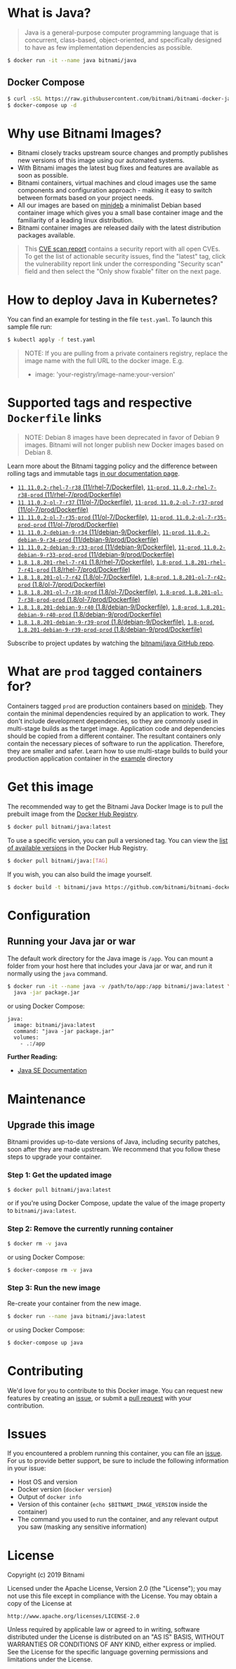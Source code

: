 # What is Java?

> Java is a general-purpose computer programming language that is concurrent, class-based, object-oriented, and specifically designed to have as few implementation dependencies as possible.

```bash
$ docker run -it --name java bitnami/java
```

## Docker Compose

```bash
$ curl -sSL https://raw.githubusercontent.com/bitnami/bitnami-docker-java/master/docker-compose.yml > docker-compose.yml
$ docker-compose up -d
```

# Why use Bitnami Images?

* Bitnami closely tracks upstream source changes and promptly publishes new versions of this image using our automated systems.
* With Bitnami images the latest bug fixes and features are available as soon as possible.
* Bitnami containers, virtual machines and cloud images use the same components and configuration approach - making it easy to switch between formats based on your project needs.
* All our images are based on [minideb](https://github.com/bitnami/minideb) a minimalist Debian based container image which gives you a small base container image and the familiarity of a leading linux distribution.
* Bitnami container images are released daily with the latest distribution packages available.


> This [CVE scan report](https://quay.io/repository/bitnami/java?tab=tags) contains a security report with all open CVEs. To get the list of actionable security issues, find the "latest" tag, click the vulnerability report link under the corresponding "Security scan" field and then select the "Only show fixable" filter on the next page.

# How to deploy Java in Kubernetes?

You can find an example for testing in the file `test.yaml`. To launch this sample file run:

```bash
$ kubectl apply -f test.yaml
```

> NOTE: If you are pulling from a private containers registry, replace the image name with the full URL to the docker image. E.g.
>
> - image: 'your-registry/image-name:your-version'

# Supported tags and respective `Dockerfile` links

> NOTE: Debian 8 images have been deprecated in favor of Debian 9 images. Bitnami will not longer publish new Docker images based on Debian 8.

Learn more about the Bitnami tagging policy and the difference between rolling tags and immutable tags [in our documentation page](https://docs.bitnami.com/containers/how-to/understand-rolling-tags-containers/).


- [`11`, `11.0.2-rhel-7-r38` (11/rhel-7/Dockerfile)](https://github.com/bitnami/bitnami-docker-java/blob/11.0.2-rhel-7-r38/11/rhel-7/Dockerfile), [`11-prod`, `11.0.2-rhel-7-r38-prod` (11/rhel-7/prod/Dockerfile)](https://github.com/bitnami/bitnami-docker-java/blob/11.0.2-rhel-7-r38/11/rhel-7/prod/Dockerfile)
- [`11`, `11.0.2-ol-7-r37` (11/ol-7/Dockerfile)](https://github.com/bitnami/bitnami-docker-java/blob/11.0.2-ol-7-r37/11/ol-7/Dockerfile), [`11-prod`, `11.0.2-ol-7-r37-prod` (11/ol-7/prod/Dockerfile)](https://github.com/bitnami/bitnami-docker-java/blob/11.0.2-ol-7-r37/11/ol-7/prod/Dockerfile)
- [`11`, `11.0.2-ol-7-r35-prod` (11/ol-7/Dockerfile)](https://github.com/bitnami/bitnami-docker-java/blob/11.0.2-ol-7-r35-prod/11/ol-7/Dockerfile), [`11-prod`, `11.0.2-ol-7-r35-prod-prod` (11/ol-7/prod/Dockerfile)](https://github.com/bitnami/bitnami-docker-java/blob/11.0.2-ol-7-r35-prod/11/ol-7/prod/Dockerfile)
- [`11`, `11.0.2-debian-9-r34` (11/debian-9/Dockerfile)](https://github.com/bitnami/bitnami-docker-java/blob/11.0.2-debian-9-r34/11/debian-9/Dockerfile), [`11-prod`, `11.0.2-debian-9-r34-prod` (11/debian-9/prod/Dockerfile)](https://github.com/bitnami/bitnami-docker-java/blob/11.0.2-debian-9-r34/11/debian-9/prod/Dockerfile)
- [`11`, `11.0.2-debian-9-r33-prod` (11/debian-9/Dockerfile)](https://github.com/bitnami/bitnami-docker-java/blob/11.0.2-debian-9-r33-prod/11/debian-9/Dockerfile), [`11-prod`, `11.0.2-debian-9-r33-prod-prod` (11/debian-9/prod/Dockerfile)](https://github.com/bitnami/bitnami-docker-java/blob/11.0.2-debian-9-r33-prod/11/debian-9/prod/Dockerfile)
- [`1.8`, `1.8.201-rhel-7-r41` (1.8/rhel-7/Dockerfile)](https://github.com/bitnami/bitnami-docker-java/blob/1.8.201-rhel-7-r41/1.8/rhel-7/Dockerfile), [`1.8-prod`, `1.8.201-rhel-7-r41-prod` (1.8/rhel-7/prod/Dockerfile)](https://github.com/bitnami/bitnami-docker-java/blob/1.8.201-rhel-7-r41/1.8/rhel-7/prod/Dockerfile)
- [`1.8`, `1.8.201-ol-7-r42` (1.8/ol-7/Dockerfile)](https://github.com/bitnami/bitnami-docker-java/blob/1.8.201-ol-7-r42/1.8/ol-7/Dockerfile), [`1.8-prod`, `1.8.201-ol-7-r42-prod` (1.8/ol-7/prod/Dockerfile)](https://github.com/bitnami/bitnami-docker-java/blob/1.8.201-ol-7-r42/1.8/ol-7/prod/Dockerfile)
- [`1.8`, `1.8.201-ol-7-r38-prod` (1.8/ol-7/Dockerfile)](https://github.com/bitnami/bitnami-docker-java/blob/1.8.201-ol-7-r38-prod/1.8/ol-7/Dockerfile), [`1.8-prod`, `1.8.201-ol-7-r38-prod-prod` (1.8/ol-7/prod/Dockerfile)](https://github.com/bitnami/bitnami-docker-java/blob/1.8.201-ol-7-r38-prod/1.8/ol-7/prod/Dockerfile)
- [`1.8`, `1.8.201-debian-9-r40` (1.8/debian-9/Dockerfile)](https://github.com/bitnami/bitnami-docker-java/blob/1.8.201-debian-9-r40/1.8/debian-9/Dockerfile), [`1.8-prod`, `1.8.201-debian-9-r40-prod` (1.8/debian-9/prod/Dockerfile)](https://github.com/bitnami/bitnami-docker-java/blob/1.8.201-debian-9-r40/1.8/debian-9/prod/Dockerfile)
- [`1.8`, `1.8.201-debian-9-r39-prod` (1.8/debian-9/Dockerfile)](https://github.com/bitnami/bitnami-docker-java/blob/1.8.201-debian-9-r39-prod/1.8/debian-9/Dockerfile), [`1.8-prod`, `1.8.201-debian-9-r39-prod-prod` (1.8/debian-9/prod/Dockerfile)](https://github.com/bitnami/bitnami-docker-java/blob/1.8.201-debian-9-r39-prod/1.8/debian-9/prod/Dockerfile)

Subscribe to project updates by watching the [bitnami/java GitHub repo](https://github.com/bitnami/bitnami-docker-java).

# What are `prod` tagged containers for?

Containers tagged `prod` are production containers based on [minideb](https://github.com/bitnami/minideb). They contain the minimal dependencies required by an application to work.
They don't include development dependencies, so they are commonly used in multi-stage builds as the target image. Application code and dependencies should be copied from a different container.
The resultant containers only contain the necessary pieces of software to run the application. Therefore, they are smaller and safer.
Learn how to use multi-stage builds to build your production application container in the [example](/example) directory

# Get this image

The recommended way to get the Bitnami Java Docker Image is to pull the prebuilt image from the [Docker Hub Registry](https://hub.docker.com/r/bitnami/java).

```bash
$ docker pull bitnami/java:latest
```

To use a specific version, you can pull a versioned tag. You can view the [list of available versions](https://hub.docker.com/r/bitnami/java/tags/) in the Docker Hub Registry.

```bash
$ docker pull bitnami/java:[TAG]
```

If you wish, you can also build the image yourself.

```bash
$ docker build -t bitnami/java https://github.com/bitnami/bitnami-docker-java.git
```

# Configuration

## Running your Java jar or war

The default work directory for the Java image is `/app`. You can mount a folder from your host here that includes your Java jar or war, and run it normally using the `java` command.

```bash
$ docker run -it --name java -v /path/to/app:/app bitnami/java:latest \
  java -jar package.jar
```

or using Docker Compose:

```
java:
  image: bitnami/java:latest
  command: "java -jar package.jar"
  volumes:
    - .:/app
```

**Further Reading:**

  - [Java SE Documentation](https://docs.oracle.com/javase/8/docs/api/)

# Maintenance

## Upgrade this image

Bitnami provides up-to-date versions of Java, including security patches, soon after they are made upstream. We recommend that you follow these steps to upgrade your container.

### Step 1: Get the updated image

```bash
$ docker pull bitnami/java:latest
```

or if you're using Docker Compose, update the value of the image property to `bitnami/java:latest`.

### Step 2: Remove the currently running container

```bash
$ docker rm -v java
```

or using Docker Compose:

```bash
$ docker-compose rm -v java
```

### Step 3: Run the new image

Re-create your container from the new image.

```bash
$ docker run --name java bitnami/java:latest
```

or using Docker Compose:

```bash
$ docker-compose up java
```

# Contributing

We'd love for you to contribute to this Docker image. You can request new features by creating an [issue](https://github.com/bitnami/bitnami-docker-java/issues), or submit a [pull request](https://github.com/bitnami/bitnami-docker-java/pulls) with your contribution.

# Issues

If you encountered a problem running this container, you can file an [issue](https://github.com/bitnami/bitnami-docker-java/issues). For us to provide better support, be sure to include the following information in your issue:

- Host OS and version
- Docker version (`docker version`)
- Output of `docker info`
- Version of this container (`echo $BITNAMI_IMAGE_VERSION` inside the container)
- The command you used to run the container, and any relevant output you saw (masking any sensitive
information)

# License

Copyright (c) 2019 Bitnami

Licensed under the Apache License, Version 2.0 (the "License");
you may not use this file except in compliance with the License.
You may obtain a copy of the License at

    http://www.apache.org/licenses/LICENSE-2.0

Unless required by applicable law or agreed to in writing, software
distributed under the License is distributed on an "AS IS" BASIS,
WITHOUT WARRANTIES OR CONDITIONS OF ANY KIND, either express or implied.
See the License for the specific language governing permissions and
limitations under the License.
